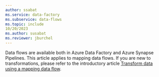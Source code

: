 ```yaml
---
author: ssabat
ms.service: data-factory
ms.subservice: data-flows
ms.topic: include
10/20/2023
ms.author: susabat
ms.reviewer: jburchel
---
```

Data flows are available both in Azure Data Factory and Azure Synapse Pipelines. This article applies to mapping data flows. If you are new to transformations, please refer to the introductory article [Transform data using a mapping data flow](../tutorial-data-flow.md).